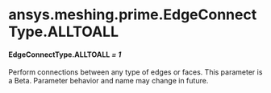 # ansys.meshing.prime.EdgeConnectType.ALLTOALL

#### EdgeConnectType.ALLTOALL *= 1*

Perform connections between any type of edges or faces.
This parameter is a Beta. Parameter behavior and name may change in future.

<!-- !! processed by numpydoc !! -->

